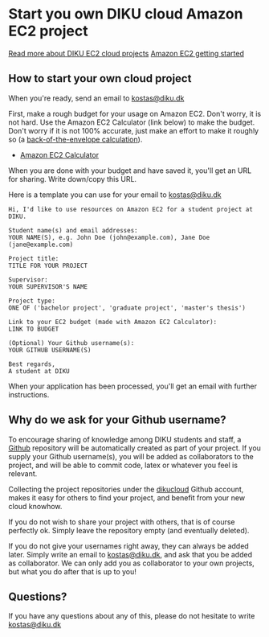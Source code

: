 # Start you own DIKU cloud Amazon EC2 project

[Read more about DIKU EC2 cloud projects](https://github.com/dikucloud/ec2-projects/blob/master/README.md)
[Amazon EC2 getting started](http://awsdocs.s3.amazonaws.com/EC2/latest/ec2-gsg.pdf)

## How to start your own cloud project

When you're ready, send an email to kostas@diku.dk

First, make a rough budget for your usage on Amazon EC2. Don't worry, it is not hard. Use the Amazon EC2 Calculator (link below) to make the budget. Don't worry if it is not 100% accurate, just make an effort to make it roughly so (a [back-of-the-envelope calculation](http://en.wikipedia.org/wiki/Back-of-the-envelope_calculation)).

* [Amazon EC2 Calculator](http://calculator.s3.amazonaws.com/calc5.html)

When you are done with your budget and have saved it, you'll get an URL for sharing. Write down/copy this URL.

Here is a template you can use for your email to kostas@diku.dk

```
Hi, I'd like to use resources on Amazon EC2 for a student project at DIKU.

Student name(s) and email addresses: 
YOUR NAME(S), e.g. John Doe (john@example.com), Jane Doe (jane@example.com)

Project title: 
TITLE FOR YOUR PROJECT

Supervisor: 
YOUR SUPERVISOR'S NAME

Project type: 
ONE OF ('bachelor project', 'graduate project', 'master's thesis')

Link to your EC2 budget (made with Amazon EC2 Calculator): 
LINK TO BUDGET

(Optional) Your Github username(s):
YOUR GITHUB USERNAME(S)

Best regards,
A student at DIKU
```

When your application has been processed, you'll get an email with further instructions.

## Why do we ask for your Github username?

To encourage sharing of knowledge among DIKU students and staff, a [Github](https://github.com/) repository will be automatically created as part of your project. If you supply your Github username(s), you will be added as collaborators to the project, and will be able to commit code, latex or whatever you feel is relevant. 

Collecting the project repositories under the [dikucloud](https://github.com/dikucloud/) Github account, makes it easy for others to find your project, and benefit from your new cloud knowhow.

If you do not wish to share your project with others, that is of course perfectly ok. Simply leave the repository empty (and eventually deleted).

If you do not give your usernames right away, they can always be added later. Simply write an email to kostas@diku.dk, and ask that you be added as collaborator. We can only add you as collaborator to your own projects, but what you do after that is up to you!

## Questions?

If you have any questions about any of this, please do not hesitate to write kostas@diku.dk

